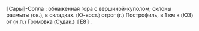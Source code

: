 ---
---

⟦Сары⟧-Сопла
: обнаженная гора с вершиной-куполом; склоны размыты ⦅ов.⦆, в складках. ⦅Ю-вост.⦆ отрог ⦅г.⦆ Построфиль, в 1 км к ⦅ЮЗ⦆ от ⦅н.п.⦆ Громовка ⦅Судак.⦆ ⦃Е8⦄.
